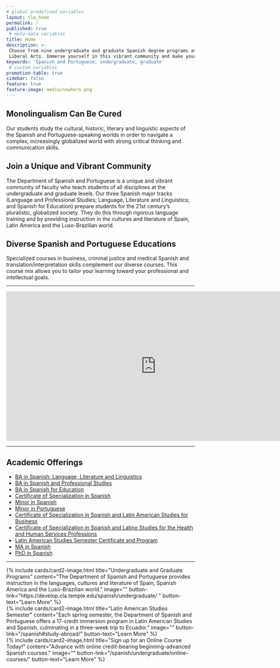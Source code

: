 ```yaml
---
# global predefined variables
layout: tla_home
permalink: /
published: true
 # meta-data variables
title: Home
description: >-
 Choose from nine undergraduate and graduate Spanish degree programs at Temple University’s College of
 Liberal Arts. Immerse yourself in this vibrant community and make your goals reality.
keywords: 'Spanish and Portuguese, undergraduate, graduate'
 # custom variables
promotion-table: true
sidebar: false
feature: true
feature-image: media/newhero.png
---
```

## Monolingualism Can Be Cured
Our students study the cultural, historic, literary and linguistic aspects of the Spanish and Portuguese-speaking worlds in order to navigate a complex, increasingly globalized world with strong critical thinking and communication skills.

## Join a Unique and Vibrant Community
The Department of Spanish and Portuguese is a unique and vibrant community of faculty who teach students of all disciplines at the undergraduate and graduate levels. Our three Spanish major tracks (Language and Professional Studies; Language, Literature and Linguistics; and Spanish for Education) prepare students for the 21st century’s pluralistic, globalized society. They do this through rigorous language training and by providing instruction in the cultures and literature of Spain, Latin America and the Luso-Brazilian world.

## Diverse Spanish and Portuguese Educations
Specialized courses in business, criminal justice and medical Spanish and translation/interpretation skills complement our diverse courses. This course mix allows you to tailor your learning toward your professional and intellectual goals.

___

<div class="container video-container">
  <iframe width="800" height="400" src="https://www.youtube.com/embed/TdrTJbmUiHY?rel=0" frameborder="0" allow="autoplay; encrypted-media" allowfullscreen></iframe>
</div>

___

## Academic Offerings
- [BA in Spanish: Language, Literature and Linguistics](http://bulletin.temple.edu/undergraduate/liberal-arts/spanish-portuguese/ba-spanish-language-literature-linguistics-option/)
- [BA in Spanish and Professional Studies](http://bulletin.temple.edu/undergraduate/liberal-arts/spanish-portuguese/ba-spanish-language-professional-studies-option/)
- [BA in Spanish for Education](http://bulletin.temple.edu/undergraduate/liberal-arts/spanish-portuguese/ba-spanish-education-option/)
- [Certificate of Specialization in Spanish](http://bulletin.temple.edu/undergraduate/liberal-arts/certificate-programs/certificate-spanish/)
- [Minor in Spanish](http://bulletin.temple.edu/undergraduate/liberal-arts/spanish-portuguese/minor-spanish/)
- [Minor in Portuguese](http://bulletin.temple.edu/undergraduate/liberal-arts/spanish-portuguese/minor-portuguese/)
- [Certificate of Specialization in Spanish and Latin American Studies for Business](http://bulletin.temple.edu/undergraduate/liberal-arts/certificate-programs/certificate-spanish-latin-american-studies-business/)
- [Certificate of Specialization in Spanish and Latino Studies for the Health and Human Services Professions](http://bulletin.temple.edu/undergraduate/liberal-arts/certificate-programs/certificate-spanish-latino-studies-health-human-services-professions/)
- [Latin American Studies Semester Certificate and Program](http://bulletin.temple.edu/undergraduate/liberal-arts/certificate-programs/certificate-latin-american-studies/)
- [MA in Spanish](http://bulletin.temple.edu/graduate/scd/cla/spanish-ma/)
- [PhD in Spanish](http://bulletin.temple.edu/graduate/scd/cla/spanish-phd/)

___

<div class="row row-wide">
  <div class="col m12 l4">{% include cards/card2-image.html
    title="Undergraduate and Graduate Programs"
    content="The Department of Spanish and Portuguese provides instruction in the languages, cultures and literature of Spain, Spanish America and the Luso-Brazilian world."
    image=""
    button-link="https://develop.cla.temple.edu/spanish/undergraduate/ "
    button-text="Learn More" %}
  </div>
  <div class="row row-wide">
    <div class="col m12 l4">{% include cards/card2-image.html
      title="Latin American Studies Semester"
      content="Each spring semester, the Department of Spanish and Portuguese offers a 17-credit immersion program in Latin American Studies and Spanish, culminating in a three-week trip to Ecuador."
      image=""
      button-link="/spanish#study-abroad/"
      button-text="Learn More" %}
    </div>
    <div class="row row-wide">
      <div class="col m12 l4">{% include cards/card2-image.html
        title="Sign up for an Online Course Today!"
        content="Advance with online credit-bearing beginning-advanced Spanish courses."
        image=""
        button-link="/spanish/undergraduate/online-courses/"
        button-text="Learn More" %}
      </div>
</div>
